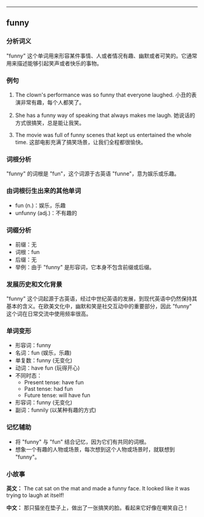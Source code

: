 
---------------
## funny
### 分析词义
"funny" 这个单词用来形容某件事情、人或者情况有趣、幽默或者可笑的。它通常用来描述能够引起笑声或者快乐的事物。

### 例句
1. The clown's performance was so funny that everyone laughed.
   小丑的表演非常有趣，每个人都笑了。
   
2. She has a funny way of speaking that always makes me laugh.
   她说话的方式很搞笑，总是能让我笑。
   
3. The movie was full of funny scenes that kept us entertained the whole time.
   这部电影充满了搞笑场景，让我们全程都很愉快。

### 词根分析
"funny" 的词根是 "fun"，这个词源于古英语 "funne"，意为娱乐或乐趣。

### 由词根衍生出来的其他单词
- fun (n.)：娱乐，乐趣
- unfunny (adj.)：不有趣的

### 词缀分析
- 前缀：无
- 词根：fun
- 后缀：无
- 举例：由于 "funny" 是形容词，它本身不包含前缀或后缀。

### 发展历史和文化背景
"funny" 这个词起源于古英语，经过中世纪英语的发展，到现代英语中仍然保持其基本的含义。在欧美文化中，幽默和笑是社交互动中的重要部分，因此 "funny" 这个词在日常交流中使用频率很高。

### 单词变形
- 形容词：funny
- 名词：fun (娱乐，乐趣)
- 单复数：funny (无变化)
- 动词：have fun (玩得开心)
- 不同时态：
  - Present tense: have fun
  - Past tense: had fun
  - Future tense: will have fun
- 形容词：funny (无变化)
- 副词：funnily (以某种有趣的方式)

### 记忆辅助
- 将 "funny" 与 "fun" 结合记忆，因为它们有共同的词根。
- 想象一个有趣的人物或场景，每次想到这个人物或场景时，就联想到 "funny"。

### 小故事
**英文：**
The cat sat on the mat and made a funny face. It looked like it was trying to laugh at itself!

**中文：**
那只猫坐在垫子上，做出了一张搞笑的脸。看起来它好像在嘲笑自己！


